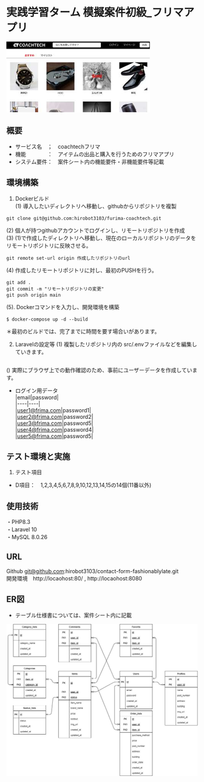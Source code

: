 # 実践学習ターム 模擬案件初級_フリマアプリ 

<img src='./doc/img/topimg.jpg'> 
 
## 概要 
- サービス名　；　coachtechフリマ
- 機能　　　　：　アイテムの出品と購入を行うためのフリマアプリ
- システム要件：　案件シート内の機能要件・非機能要件等記載  
   
## 環境構築  
1. Dockerビルド  
(1) 導入したいディレクトリへ移動し、githubからリポジトリを複製
```
git clone git@github.com:hirobot3103/furima-coachtech.git
```
(2) 個人が持つgithubアカウントでログインし、リモートリポジトリを作成  
(3) (1)で作成したディレクトリへ移動し、現在のローカルリポジトリのデータをリモートリポジトリに反映させる。  
```
git remote set-url origin 作成したリポジトリのurl
```
(4) 作成したリモートリポジトリに対し、最初のPUSHを行う。
```
git add .
git commit -m "リモートリポジトリの変更"
git push origin main
```
(5). Dockerコマンドを入力し、開発環境を構築
```
$ docker-compose up -d --build
```
＊最初のビルドでは、完了までに時間を要す場合いがあります。  

2. Laravelの設定等
(1) 複製したリポジトリ内の src/.envファイルなどを編集していきます。
``` 

```

() 実際にブラウザ上での動作確認のため、事前にユーザーデータを作成しています。  
- ログイン用データ  
|email|password|  
|----|----|  
|user1@frima.com|password1|  
|user2@frima.com|password2|  
|user3@frima.com|password5|  
|user4@frima.com|password4|  
|user5@frima.com|password5|  
  

## テスト環境と実施  
1. テスト項目
- D項目：　1,2,3,4,5,6,7,8,9,10,12,13,14,15の14個(11番以外)


## 使用技術  
・PHP8.3  
・Laravel 10  
・MySQL 8.0.26  

## URL  
Github git@github.com:hirobot3103/contact-form-fashionablylate.git  
開発環境　http://locaohost:80/ , http://locaohost:8080   

## ER図  
- テーブル仕様書については、案件シート内に記載
<img src="./doc/img/erimg.jpg">




